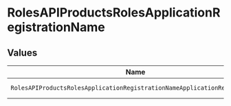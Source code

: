 # RolesAPIProductsRolesApplicationRegistrationName


## Values

| Name                                                                      | Value                                                                     |
| ------------------------------------------------------------------------- | ------------------------------------------------------------------------- |
| `RolesAPIProductsRolesApplicationRegistrationNameApplicationRegistration` | Application Registration                                                  |
